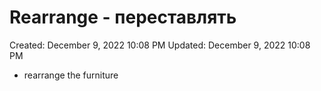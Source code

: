 # Rearrange - переставлять

Created: December 9, 2022 10:08 PM
Updated: December 9, 2022 10:08 PM

- rearrange the furniture